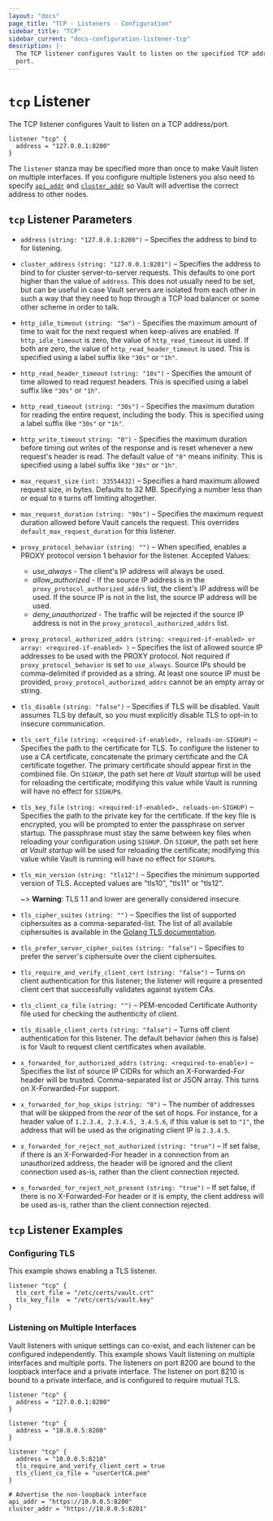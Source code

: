 ```yaml
---
layout: "docs"
page_title: "TCP - Listeners - Configuration"
sidebar_title: "TCP"
sidebar_current: "docs-configuration-listener-tcp"
description: |-
  The TCP listener configures Vault to listen on the specified TCP address and
  port.
---
```


# `tcp` Listener

The TCP listener configures Vault to listen on a TCP address/port.

```hcl
listener "tcp" {
  address = "127.0.0.1:8200"
}
```

The `listener` stanza may be specified more than once to make Vault listen on
multiple interfaces. If you configure multiple listeners you also need to
specify [`api_addr`][api-addr] and [`cluster_addr`][cluster-addr] so Vault will
advertise the correct address to other nodes.

## `tcp` Listener Parameters

- `address` `(string: "127.0.0.1:8200")` – Specifies the address to bind to for
  listening.

- `cluster_address` `(string: "127.0.0.1:8201")` – Specifies the address to bind
  to for cluster server-to-server requests. This defaults to one port higher
  than the value of `address`. This does not usually need to be set, but can be
  useful in case Vault servers are isolated from each other in such a way that
  they need to hop through a TCP load balancer or some other scheme in order to
  talk.

- `http_idle_timeout` `(string: "5m")` - Specifies the maximum amount of time to
  wait for the next request when keep-alives are enabled. If `http_idle_timeout`
  is zero, the value of `http_read_timeout` is used. If both are zero, the value
  of `http_read_header_timeout` is used. This is specified using a label suffix
  like `"30s"` or `"1h"`.

- `http_read_header_timeout` `(string: "10s")` - Specifies the amount of time
  allowed to read request headers. This is specified using a label suffix like
  `"30s"` or `"1h"`.

- `http_read_timeout` `(string: "30s")` - Specifies the maximum duration for
  reading the entire request, including the body. This is specified using a
  label suffix like `"30s"` or `"1h"`.

- `http_write_timeout` `string: "0")` - Specifies the maximum duration before
  timing out writes of the response and is reset whenever a new request's header
  is read. The default value of `"0"` means inifinity. This is specified using a
  label suffix like `"30s"` or `"1h"`.

- `max_request_size` `(int: 33554432)` – Specifies a hard maximum allowed
  request size, in bytes. Defaults to 32 MB. Specifying a number less than or
  equal to `0` turns off limiting altogether.

- `max_request_duration` `(string: "90s")` – Specifies the maximum
  request duration allowed before Vault cancels the request. This overrides
  `default_max_request_duration` for this listener.

- `proxy_protocol_behavior` `(string: "")` – When specified, enables a PROXY
  protocol version 1 behavior for the listener.
  Accepted Values:
  - *use_always* - The client's IP address will always be used.
  - *allow_authorized* - If the source IP address is in the
  `proxy_protocol_authorized_addrs` list, the client's IP address will be used.
  If the source IP is not in the list, the source IP address will be used.
  - *deny_unauthorized* - The traffic will be rejected if the source IP
  address is not in the `proxy_protocol_authorized_addrs` list.

- `proxy_protocol_authorized_addrs` `(string: <required-if-enabled> or array: <required-if-enabled> )` –
  Specifies the list of allowed source IP addresses to be used with the PROXY protocol.
  Not required if `proxy_protocol_behavior` is set to `use_always`. Source IPs should
  be comma-delimited if provided as a string. At least one source IP must be provided,
  `proxy_protocol_authorized_addrs` cannot be an empty array or string.

- `tls_disable` `(string: "false")` – Specifies if TLS will be disabled. Vault
  assumes TLS by default, so you must explicitly disable TLS to opt-in to
  insecure communication.

- `tls_cert_file` `(string: <required-if-enabled>, reloads-on-SIGHUP)` –
  Specifies the path to the certificate for TLS. To configure the listener to
  use a CA certificate, concatenate the primary certificate and the CA
  certificate together. The primary certificate should appear first in the
  combined file. On `SIGHUP`, the path set here _at Vault startup_ will be used
  for reloading the certificate; modifying this value while Vault is running
  will have no effect for `SIGHUP`s.

- `tls_key_file` `(string: <required-if-enabled>, reloads-on-SIGHUP)` –
  Specifies the path to the private key for the certificate. If the key file
  is encrypted, you will be prompted to enter the passphrase on server startup.
  The passphrase must stay the same between key files when reloading your
  configuration using `SIGHUP`. On `SIGHUP`, the path set here _at Vault
  startup_ will be used for reloading the certificate; modifying this value
  while Vault is running will have no effect for `SIGHUP`s.

- `tls_min_version` `(string: "tls12")` – Specifies the minimum supported
  version of TLS. Accepted values are "tls10", "tls11" or "tls12".

    ~> **Warning**: TLS 1.1 and lower are generally considered insecure.

- `tls_cipher_suites` `(string: "")` – Specifies the list of supported
  ciphersuites as a comma-separated-list. The list of all available ciphersuites
  is available in the [Golang TLS documentation][golang-tls].

- `tls_prefer_server_cipher_suites` `(string: "false")` – Specifies to prefer the
  server's ciphersuite over the client ciphersuites.

- `tls_require_and_verify_client_cert` `(string: "false")` – Turns on client
  authentication for this listener; the listener will require a presented
  client cert that successfully validates against system CAs.

- `tls_client_ca_file` `(string: "")` – PEM-encoded Certificate Authority file
  used for checking the authenticity of client.

- `tls_disable_client_certs` `(string: "false")` – Turns off client
  authentication for this listener. The default behavior (when this is false)
  is for Vault to request client certificates when available.

- `x_forwarded_for_authorized_addrs` `(string: <required-to-enable>)` –
  Specifies the list of source IP CIDRs for which an X-Forwarded-For header
  will be trusted. Comma-separated list or JSON array. This turns on
  X-Forwarded-For support.

- `x_forwarded_for_hop_skips` `(string: "0")` – The number of addresses that will be
  skipped from the *rear* of the set of hops. For instance, for a header value
  of `1.2.3.4, 2.3.4.5, 3.4.5.6`, if this value is set to `"1"`, the address that
  will be used as the originating client IP is `2.3.4.5`.

- `x_forwarded_for_reject_not_authorized` `(string: "true")` – If set false,
  if there is an X-Forwarded-For header in a connection from an unauthorized
  address, the header will be ignored and the client connection used as-is,
  rather than the client connection rejected.

- `x_forwarded_for_reject_not_present` `(string: "true")` – If set false, if
  there is no X-Forwarded-For header or it is empty, the client address will be
  used as-is, rather than the client connection rejected.

## `tcp` Listener Examples

### Configuring TLS

This example shows enabling a TLS listener.

```hcl
listener "tcp" {
  tls_cert_file = "/etc/certs/vault.crt"
  tls_key_file  = "/etc/certs/vault.key"
}
```

### Listening on Multiple Interfaces

Vault listeners with unique settings can co-exist, and each listener can be configured independently. This example shows Vault listening on multiple interfaces and multiple ports. The listeners on port 8200 are bound to the loopback interface and a private interface. The listener on port 8210 is bound to a private interface, and is configured to require mutual TLS.

```hcl
listener "tcp" {
  address = "127.0.0.1:8200"
}

listener "tcp" {
  address = "10.0.0.5:8200"
}

listener "tcp" {
  address = "10.0.0.5:8210"
  tls_require_and_verify_client_cert = true
  tls_client_ca_file = "userCertCA.pem"
}

# Advertise the non-loopback interface
api_addr = "https://10.0.0.5:8200"
cluster_addr = "https://10.0.0.5:8201"
```

[golang-tls]: https://golang.org/src/crypto/tls/cipher_suites.go
[api-addr]: /docs/configuration/index.html#api_addr
[cluster-addr]: /docs/configuration/index.html#cluster_addr
